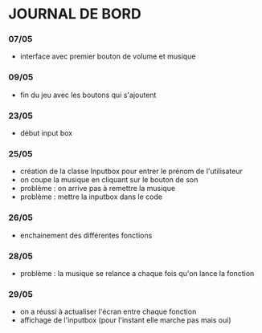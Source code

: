 # JOURNAL DE BORD
### 07/05
- interface avec premier bouton de volume et musique
### 09/05
- fin du jeu avec les boutons qui s'ajoutent
### 23/05
- début input box
### 25/05
- création de la classe Inputbox pour entrer le prénom de l'utilisateur
- on coupe la musique en cliquant sur le bouton de son
- problème : on arrive pas à remettre la musique
- problème : mettre la inputbox dans le code
### 26/05
- enchainement des différentes fonctions
### 28/05
- problème : la musique se relance a chaque fois qu'on lance la fonction
### 29/05
- on a réussi à actualiser l'écran entre chaque fonction
- affichage de l'inputbox (pour l'instant elle marche pas mais oui)
